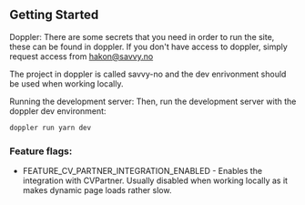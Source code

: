 ## Getting Started

Doppler:
There are some secrets that you need in order to run the site, these can be found in doppler. If you don't have access to doppler, simply request access from hakon@savvy.no

The project in doppler is called savvy-no and the dev enrivonment should be used when working locally.

Running the development server:
Then, run the development server with the doppler dev environment:

```bash
doppler run yarn dev
```

### Feature flags:

- FEATURE_CV_PARTNER_INTEGRATION_ENABLED - Enables the integration with CVPartner. Usually disabled when working locally as it makes dynamic page loads rather slow.
